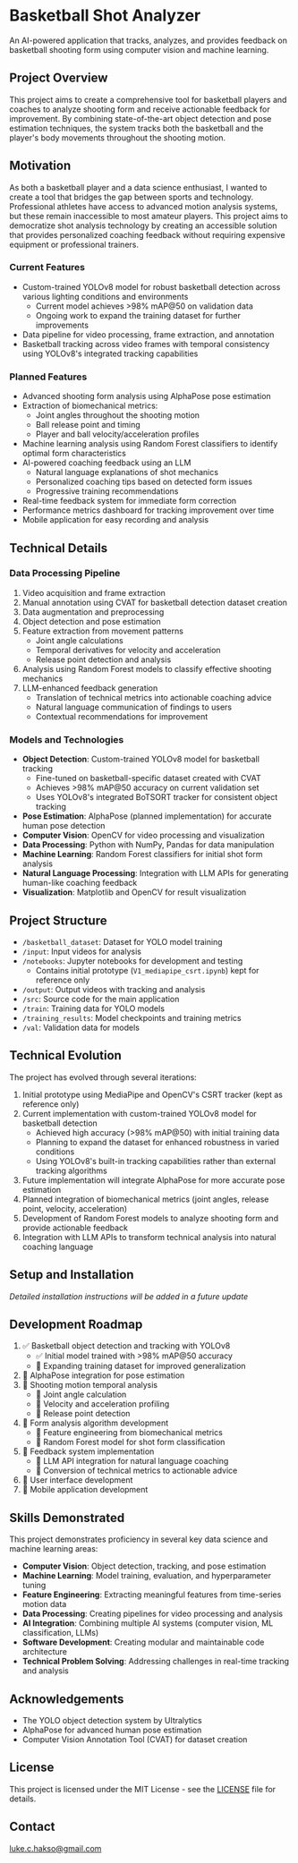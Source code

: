 # Basketball Shot Analyzer

An AI-powered application that tracks, analyzes, and provides feedback on basketball shooting form using computer vision and machine learning.

## Project Overview

This project aims to create a comprehensive tool for basketball players and coaches to analyze shooting form and receive actionable feedback for improvement. By combining state-of-the-art object detection and pose estimation techniques, the system tracks both the basketball and the player's body movements throughout the shooting motion.

## Motivation

As both a basketball player and a data science enthusiast, I wanted to create a tool that bridges the gap between sports and technology. Professional athletes have access to advanced motion analysis systems, but these remain inaccessible to most amateur players. This project aims to democratize shot analysis technology by creating an accessible solution that provides personalized coaching feedback without requiring expensive equipment or professional trainers.

### Current Features
- Custom-trained YOLOv8 model for robust basketball detection across various lighting conditions and environments
  - Current model achieves >98% mAP@50 on validation data
  - Ongoing work to expand the training dataset for further improvements
- Data pipeline for video processing, frame extraction, and annotation
- Basketball tracking across video frames with temporal consistency using YOLOv8's integrated tracking capabilities

### Planned Features
- Advanced shooting form analysis using AlphaPose pose estimation
- Extraction of biomechanical metrics:
  - Joint angles throughout the shooting motion
  - Ball release point and timing
  - Player and ball velocity/acceleration profiles
- Machine learning analysis using Random Forest classifiers to identify optimal form characteristics
- AI-powered coaching feedback using an LLM
  - Natural language explanations of shot mechanics
  - Personalized coaching tips based on detected form issues
  - Progressive training recommendations
- Real-time feedback system for immediate form correction
- Performance metrics dashboard for tracking improvement over time
- Mobile application for easy recording and analysis

## Technical Details

### Data Processing Pipeline
1. Video acquisition and frame extraction
2. Manual annotation using CVAT for basketball detection dataset creation
3. Data augmentation and preprocessing
4. Object detection and pose estimation
5. Feature extraction from movement patterns
   - Joint angle calculations
   - Temporal derivatives for velocity and acceleration
   - Release point detection and analysis
6. Analysis using Random Forest models to classify effective shooting mechanics
7. LLM-enhanced feedback generation
   - Translation of technical metrics into actionable coaching advice
   - Natural language communication of findings to users
   - Contextual recommendations for improvement

### Models and Technologies
- **Object Detection**: Custom-trained YOLOv8 model for basketball tracking
  - Fine-tuned on basketball-specific dataset created with CVAT
  - Achieves >98% mAP@50 accuracy on current validation set
  - Uses YOLOv8's integrated BoTSORT tracker for consistent object tracking
- **Pose Estimation**: AlphaPose (planned implementation) for accurate human pose detection
- **Computer Vision**: OpenCV for video processing and visualization
- **Data Processing**: Python with NumPy, Pandas for data manipulation
- **Machine Learning**: Random Forest classifiers for initial shot form analysis
- **Natural Language Processing**: Integration with LLM APIs for generating human-like coaching feedback
- **Visualization**: Matplotlib and OpenCV for result visualization

## Project Structure
- `/basketball_dataset`: Dataset for YOLO model training
- `/input`: Input videos for analysis
- `/notebooks`: Jupyter notebooks for development and testing
  - Contains initial prototype (`V1_mediapipe_csrt.ipynb`) kept for reference only
- `/output`: Output videos with tracking and analysis
- `/src`: Source code for the main application
- `/train`: Training data for YOLO models
- `/training_results`: Model checkpoints and training metrics
- `/val`: Validation data for models

## Technical Evolution
The project has evolved through several iterations:
1. Initial prototype using MediaPipe and OpenCV's CSRT tracker (kept as reference only)
2. Current implementation with custom-trained YOLOv8 model for basketball detection
   - Achieved high accuracy (>98% mAP@50) with initial training data
   - Planning to expand the dataset for enhanced robustness in varied conditions
   - Using YOLOv8's built-in tracking capabilities rather than external tracking algorithms
3. Future implementation will integrate AlphaPose for more accurate pose estimation
4. Planned integration of biomechanical metrics (joint angles, release point, velocity, acceleration) 
5. Development of Random Forest models to analyze shooting form and provide actionable feedback
6. Integration with LLM APIs to transform technical analysis into natural coaching language

## Setup and Installation

*Detailed installation instructions will be added in a future update*

## Development Roadmap

1. ✅ Basketball object detection and tracking with YOLOv8
   - ✅ Initial model trained with >98% mAP@50 accuracy
   - 🔄 Expanding training dataset for improved generalization
2. 🔄 AlphaPose integration for pose estimation
3. 🔄 Shooting motion temporal analysis
   - 🔄 Joint angle calculation
   - 🔄 Velocity and acceleration profiling
   - 🔄 Release point detection
4. 🔄 Form analysis algorithm development
   - 🔄 Feature engineering from biomechanical metrics
   - 🔄 Random Forest model for shot form classification
5. 🔄 Feedback system implementation
   - 🔄 LLM API integration for natural language coaching
   - 🔄 Conversion of technical metrics to actionable advice
6. 🔄 User interface development
7. 🔄 Mobile application development

## Skills Demonstrated

This project demonstrates proficiency in several key data science and machine learning areas:

- **Computer Vision**: Object detection, tracking, and pose estimation
- **Machine Learning**: Model training, evaluation, and hyperparameter tuning
- **Feature Engineering**: Extracting meaningful features from time-series motion data
- **Data Processing**: Creating pipelines for video processing and analysis
- **AI Integration**: Combining multiple AI systems (computer vision, ML classification, LLMs)
- **Software Development**: Creating modular and maintainable code architecture
- **Technical Problem Solving**: Addressing challenges in real-time tracking and analysis

## Acknowledgements
- The YOLO object detection system by Ultralytics
- AlphaPose for advanced human pose estimation
- Computer Vision Annotation Tool (CVAT) for dataset creation

## License

This project is licensed under the MIT License - see the [LICENSE](LICENSE) file for details.

## Contact

luke.c.hakso@gmail.com
